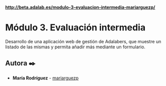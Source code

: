 **http://beta.adalab.es/modulo-3-evaluacion-intermedia-mariarguezp/**

# Módulo 3. Evaluación intermedia

Desarrollo de una aplicación web de gestión de Adalabers, que muestre un listado de las mismas y permita añadir más mediante un formulario.

## Autora ✒️

- **María Rodríguez** - [mariarguezp](https://github.com/mariarguezp)
